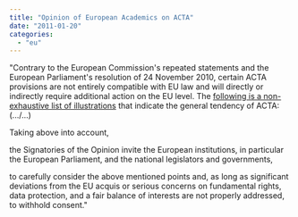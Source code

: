 ```yaml
---
title: "Opinion of European Academics on ACTA"
date: "2011-01-20"
categories: 
  - "eu"
---
```


"Contrary to the European Commission's repeated statements and the European Parliament's resolution of 24 November 2010, certain ACTA provisions are not entirely compatible with EU law and will directly or indirectly require additional action on the EU level. The [following is a non-exhaustive list of illustrations](http://www.iri.uni-hannover.de/acta-1668.html) that indicate the general tendency of ACTA: (.../...)

Taking above into account,

the Signatories of the Opinion invite the European institutions, in particular the European Parliament, and the national legislators and governments,

to carefully consider the above mentioned points and, as long as significant deviations from the EU acquis or serious concerns on fundamental rights, data protection, and a fair balance of interests are not properly addressed, to withhold consent."
